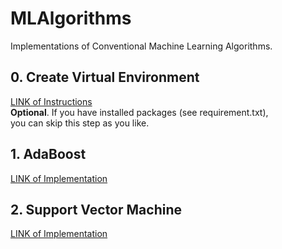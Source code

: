 # MLAlgorithms
Implementations of Conventional Machine Learning Algorithms.

## 0. Create Virtual Environment

[LINK of Instructions](https://github.com/quqixun/MLAlgorithms/blob/master/CREATE_ENV.md)  
**Optional**. If you have installed packages (see requirement.txt),  
you can skip this step as you like.

## 1. AdaBoost

[LINK of Implementation](https://github.com/quqixun/MLAlgorithms/tree/master/AdaBoost)

## 2. Support Vector Machine

[LINK of Implementation](https://github.com/quqixun/MLAlgorithms/tree/master/SVM)
